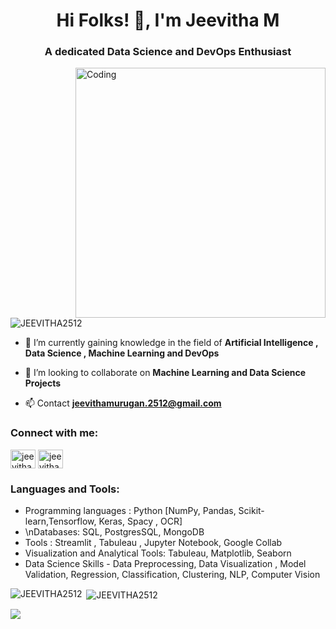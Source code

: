 <h1 align="center">Hi Folks! 👋, I'm Jeevitha M </h1>
<h3 align="center">A dedicated Data Science and DevOps Enthusiast </h3>
<img align="right" alt="Coding" width="400" src="https://media3.giphy.com/media/qgQUggAC3Pfv687qPC/giphy.gif">

<p align="left"> <img src="https://komarev.com/ghpvc/?username=mohnishkarthikeyan&label=Profile%20views&color=0e75b6&style=flat" alt="JEEVITHA2512" /> </p>

- 🌱 I’m currently gaining knowledge in the field of **Artificial Intelligence , Data Science , Machine Learning and DevOps**

- 👯 I’m looking to collaborate on **Machine Learning and Data Science Projects**

- 📫 Contact **jeevithamurugan.2512@gmail.com**

<h3 align="left">Connect with me:</h3>
<p align="left">
<a href="https://www.linkedin.com/in/jeevitha-m-357979223/" target="blank"><img align="center" src="https://raw.githubusercontent.com/rahuldkjain/github-profile-readme-generator/master/src/images/icons/Social/linked-in-alt.svg" alt="jeevitha-m-357979223" height="30" width="40" /></a>
<a href="https://www.hackerrank.com/jeevithamurugan1?hr_r=1" target="blank"><img align="center" src="https://raw.githubusercontent.com/rahuldkjain/github-profile-readme-generator/master/src/images/icons/Social/hackerrank.svg" alt="jeevithamurugan1" height="30" width="40" /></a>

<h3 align="left">Languages and Tools:</h3>

  - Programming languages : Python [NumPy, Pandas, Scikit-learn,Tensorflow, Keras,  Spacy , OCR]
  - \nDatabases:  SQL, PostgresSQL, MongoDB
  - Tools : Streamlit , Tabuleau , Jupyter Notebook, Google Collab
  - Visualization and Analytical Tools:  Tabuleau, Matplotlib, Seaborn
  - Data Science Skills - Data Preprocessing, Data Visualization , Model Validation, Regression, Classification, Clustering, NLP, Computer Vision

<p><img align="left" src="https://github-readme-stats.vercel.app/api/top-langs?username=JEEVITHA2512&show_icons=true&locale=en&layout=compact" alt="JEEVITHA2512" /></p>

<p>&nbsp;<img align="center" src="https://github-readme-stats.vercel.app/api?username=JEEVITHA2512&show_icons=true&locale=en" alt="JEEVITHA2512" /></p>

![](https://github-readme-streak-stats.herokuapp.com/?user=JEEVITHA2512&theme=blue-green&hide_border=false)<br/>

